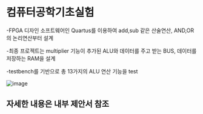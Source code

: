 컴퓨터공학기초실험
=============================
-FPGA 디자인 소프트웨어인 Quartus를 이용하여 add,sub 같은 산술연산, AND,OR의 논리연산부터 설계

-최종 프로젝트는 multiplier 기능이 추가된 ALU와 데이터를 주고 받는 BUS, 데이터를 저장하는 RAM을 설계

-testbench를 기반으로 총 13가지의 ALU 연산 기능을 test

![image](https://github.com/user-attachments/assets/0d89a431-60fe-472f-9844-d4ab8fb03dec)

자세한 내용은 내부 제안서 참조
------------------------------
